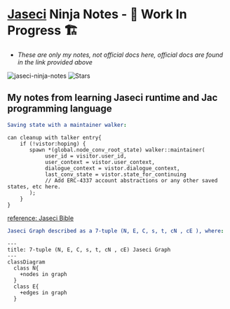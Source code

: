 # [Jaseci](https://docs.jaseci.org/) Ninja Notes - 🚧 Work In Progress 🏗

- *These are only my notes, not official docs here, official docs are found in the link provided above*

<p align="left"> 
<img src="https://komarev.com/ghpvc/?username=jaseci-ninja-notes&label=Profile%20views&color=f79952&style=flat" alt="jaseci-ninja-notes" /> 
<img alt="Stars" src="https://img.shields.io/github/stars/WrappedUsername/jaseci-ninja-notes?style=flat-square&labelColor=343b41"/>
</p>

## My notes from learning Jaseci runtime and Jac programming language

```yml
Saving state with a maintainer walker:
```

```jac
can cleanup with talker entry{
    if (!vistor:hoping) {
       spawn *(global.node_conv_root_state) walker::maintainer(
            user_id = visitor.user_id,
            user_context = vistor.user_context,
            dialogue_context = vistor.dialogue_context,
            last_conv_state = vistor.state_for_continuing
            // Add ERC-4337 account abstractions or any other saved states, etc here.
       );
    }
}
```

[reference: Jaseci Bible](https://github.com/Jaseci-Labs/jaseci/raw/main/support/bible/pdf/jaseci_bible.pdf)

```yml
Jaseci Graph described as a 7-tuple (N, E, C, s, t, cN , cE ), where:
```

```mermaid
---
title: 7-tuple (N, E, C, s, t, cN , cE) Jaseci Graph
---
classDiagram
  class N{
    +nodes in graph
  }
  class E{
    +edges in graph
  }
```
